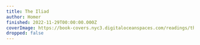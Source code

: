 ```yaml
---
title: The Iliad
author: Homer
finished: 2022-11-29T00:00:00.000Z
coverImage: https://book-covers.nyc3.digitaloceanspaces.com/readings/the-iliad-01.jpg
dropped: false
---
```


